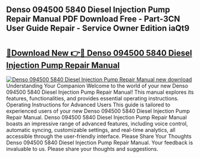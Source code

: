 ## Denso 094500 5840 Diesel Injection Pump Repair Manual PDF Download Free - Part-3CN User Guide Repair - Service Owner Edition iaQt9

# <h2><a href="http://bc78377.oget.top/?id=Denso+094500+5840+Diesel+Injection+Pump+Repair+Manual">🔗Download New 👉🔴 Denso 094500 5840 Diesel Injection Pump Repair Manual</a></h2>

[![Denso 094500 5840 Diesel Injection Pump Repair Manual new download](https://i.imgur.com/5g1atiW.png)](http://bc78377.oget.top/?id=Denso+094500+5840+Diesel+Injection+Pump+Repair+Manual)
Understanding Your Companion Welcome to the world of your new Denso 094500 5840 Diesel Injection Pump Repair Manual! This manual explores its features, functionalities, and provides essential operating instructions. Operating Instructions for Advanced Users This guide is tailored to experienced users of your new Denso 094500 5840 Diesel Injection Pump Repair Manual. Denso 094500 5840 Diesel Injection Pump Repair Manual boasts an impressive range of advanced features, including voice control, automatic syncing, customizable settings, and real-time analytics, all accessible through the user-friendly interface. Please Share Your Thoughts Denso 094500 5840 Diesel Injection Pump Repair Manual. Your feedback is invaluable to us. Please share your thoughts and suggestions.
